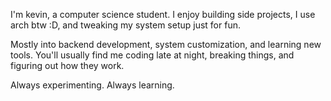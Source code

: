 I'm kevin, a computer science student.
I enjoy building side projects, I use arch btw :D, and tweaking my system setup just for fun.

Mostly into backend development, system customization, and learning new tools.
You'll usually find me coding late at night, breaking things, and figuring out how they work.

Always experimenting. Always learning.
